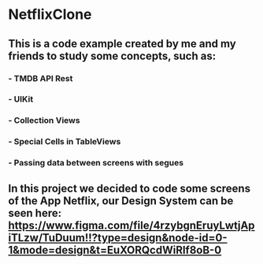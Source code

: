 # NetflixClone

## This is a code example created by me and my friends to study some concepts, such as:

### - TMDB API Rest
### - UIKit
### - Collection Views
### - Special Cells in TableViews
### - Passing data between screens with segues

## In this project we decided to code some screens of the App Netflix, our Design System can be seen here: https://www.figma.com/file/4rzybgnEruyLwtjApiTLzw/TuDuum!!?type=design&node-id=0-1&mode=design&t=EuXORQcdWiRIf8oB-0



